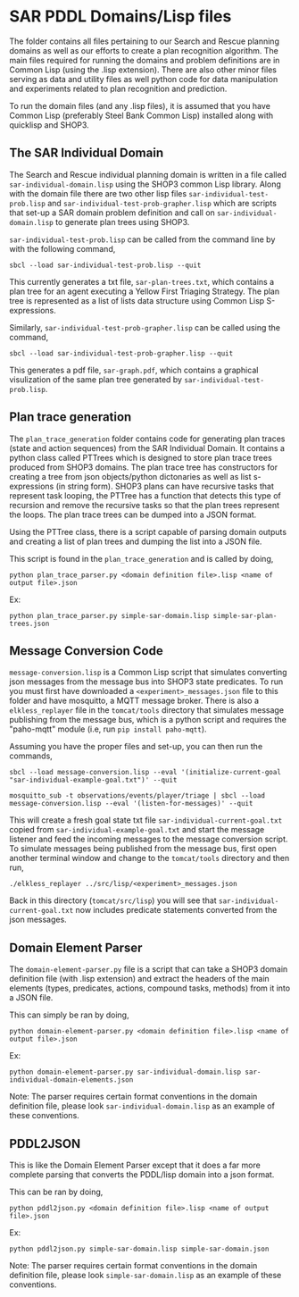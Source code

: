 SAR PDDL Domains/Lisp files
===========================
The folder contains all files pertaining to our Search and Rescue planning domains as well as 
our efforts to create a plan recognition algorithm. The main files required for running the domains 
and problem definitions are in Common Lisp (using the .lisp extension).
There are also other minor files serving as data and utility files as well
python code for data manipulation and experiments related to plan recognition and prediction.

To run the domain files (and any .lisp files), it is assumed that you have Common Lisp (preferably
Steel Bank Common Lisp) installed along with quicklisp and SHOP3. 

The SAR Individual Domain
-------------------------
The Search and Rescue individual planning domain is written in a file called `sar-individual-domain.lisp` using the SHOP3 common
Lisp library. Along with the domain file there are two other lisp files
`sar-individual-test-prob.lisp` and `sar-individual-test-prob-grapher.lisp`
which are scripts that set-up a SAR domain problem definition and call on
`sar-individual-domain.lisp` to generate plan trees using SHOP3. 

`sar-individual-test-prob.lisp` can be called from the command line by with the
following command,

`sbcl --load sar-individual-test-prob.lisp --quit`

This currently generates a txt file, `sar-plan-trees.txt`, which contains a
plan tree for an agent executing a Yellow First Triaging Strategy. The plan
tree is represented as a list of lists data structure using Common Lisp
S-expressions. 

Similarly, `sar-individual-test-prob-grapher.lisp` can be called using the
command,

`sbcl --load sar-individual-test-prob-grapher.lisp --quit`

This generates a pdf file, `sar-graph.pdf`, which contains a graphical
visulization of the same plan tree generated by
`sar-individual-test-prob.lisp`.

Plan trace generation
---------------------
The `plan_trace_generation` folder contains code for generating plan traces
(state and action sequences) from the SAR Individual Domain. It contains a
python class called PTTrees which is designed to store plan trace trees
produced from SHOP3 domains. The plan trace tree has constructors for creating
a tree from json objects/python dictonaries as well as list s-expressions (in
string form). SHOP3 plans can have recursive tasks that represent task looping,
the PTTree has a function that detects this type of recursion and remove the
recursive tasks so that the plan trees represent the loops. The plan trace
trees can be dumped into a JSON format.  

Using the PTTree class, there is a script capable of parsing domain outputs and
creating a list of plan trees and dumping the list into a JSON file.

This script is found in the `plan_trace_generation` and is called by doing,

`python plan_trace_parser.py <domain definition file>.lisp <name of output file>.json`

Ex:

`python plan_trace_parser.py simple-sar-domain.lisp simple-sar-plan-trees.json`

Message Conversion Code
-----------------------
`message-conversion.lisp` is a Common Lisp script that simulates converting
json messages from the message bus into SHOP3 state predicates. To run you must
first have downloaded a `<experiment>_messages.json` file to this folder and
have mosquitto, a MQTT message broker. There is also a `elkless_replayer` file in the `tomcat/tools` directory that
simulates message publishing from the message bus, which is a python script and
requires the "paho-mqtt" module (i.e, run `pip install paho-mqtt`).

Assuming you have the proper files and set-up, you can then run the commands,

`sbcl --load message-conversion.lisp --eval '(initialize-current-goal
"sar-individual-example-goal.txt")' --quit`

`mosquitto_sub -t observations/events/player/triage | sbcl --load
message-conversion.lisp --eval '(listen-for-messages)' --quit`

This will create a fresh goal state txt file `sar-individual-current-goal.txt` 
copied from `sar-individual-example-goal.txt` and start the message listener and
feed the incoming messages to the message conversion script. To simulate
messages being published from the message bus, first open another terminal
window and change to the `tomcat/tools` directory and then run,

`./elkless_replayer ../src/lisp/<experiment>_messages.json`

Back in this directory (`tomcat/src/lisp`) you will see that
`sar-individual-current-goal.txt` now includes predicate statements converted
from the json messages.  

Domain Element Parser
----------------------
The `domain-element-parser.py` file is a script that can take a SHOP3 domain
definition file (with .lisp extension) and extract the headers of the main elements (types,
predicates, actions, compound tasks, methods) from it into a JSON file. 

This can simply be ran by doing,

`python domain-element-parser.py <domain definition file>.lisp <name of output file>.json`

Ex:

`python domain-element-parser.py sar-individual-domain.lisp
sar-individual-domain-elements.json`

Note: The parser requires certain format conventions in the domain definition
file, please look `sar-individual-domain.lisp` as an example of these
conventions. 

PDDL2JSON
----------
This is like the Domain Element Parser except that it does a far more
complete parsing that converts the PDDL/lisp domain into a json format.

This can be ran by doing,

`python pddl2json.py <domain definition file>.lisp <name of output file>.json`

Ex:

`python pddl2json.py simple-sar-domain.lisp simple-sar-domain.json`

Note: The parser requires certain format conventions in the domain definition
file, please look `simple-sar-domain.lisp` as an example of these
conventions. 



